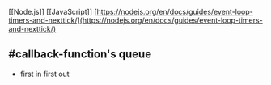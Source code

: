 [[Node.js]] [[JavaScript]]
[https://nodejs.org/en/docs/guides/event-loop-timers-and-nexttick/](https://nodejs.org/en/docs/guides/event-loop-timers-and-nexttick/) 
## #callback-function's queue
- first in first out
